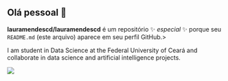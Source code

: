 ## Olá pessoal 👋

 **lauramendescd/lauramendescd** é um repositório ✨ _especial_ ✨ porque seu `README.md` (este arquivo) aparece em seu perfil GitHub.>

I am student in Data Science at the Federal University of Ceará and collaborate in data science and artificial intelligence projects.

[<img src="https://img.shields.io/badge/linkedin-%230077B5.svg?&style=for-the-badge&logo=linkedin&logoColor=white" />](https://www.linkedin.com/in/lauralmendes/)

